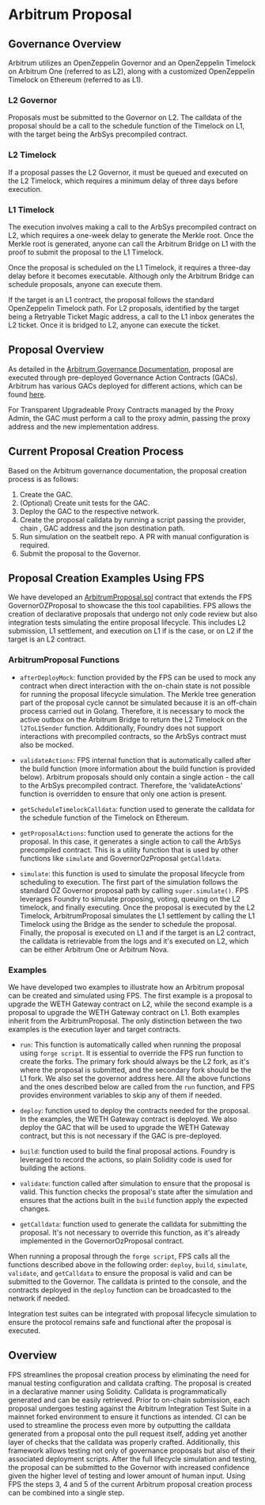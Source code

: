 # Arbitrum Proposal

## Governance Overview

Arbitrum utilizes an OpenZeppelin Governor and an OpenZeppelin Timelock on
Arbitrum One (referred to as L2), along with a customized OpenZeppelin Timelock
on Ethereum (referred to as L1).

### L2 Governor

Proposals must be submitted to the Governor on L2. The calldata of the proposal should be a call to the schedule function of the Timelock on L1, with the target being the ArbSys precompiled contract.

### L2 Timelock

If a proposal passes the L2 Governor, it must be queued and executed on the L2 Timelock, which requires a minimum delay of three days before execution.

### L1 Timelock

The execution involves making a call to the ArbSys precompiled contract on L2,
which requires a one-week delay to generate the Merkle root. Once the Merkle
root is generated, anyone can call the Arbitrum Bridge on L1 with the proof to
submit the proposal to the L1 Timelock.

Once the proposal is scheduled on the L1 Timelock, it requires a three-day delay before it becomes executable. Although only the Arbitrum Bridge can schedule proposals, anyone can execute them.

If the target is an L1 contract, the proposal follows the standard OpenZeppelin Timelock path. For L2 proposals, identified by the target being a Retryable Ticket Magic address, a call to the L1 inbox generates the L2 ticket. Once it is bridged to L2, anyone can execute the ticket.

## Proposal Overview

As detailed in the [Arbitrum Governance Documentation](https://github.com/ArbitrumFoundation/governance/blob/main/docs), proposal are executed through pre-deployed Governance Action Contracts (GACs). Arbitrum has various GACs deployed for different actions, which can be found [here](https://github.com/ArbitrumFoundation/governance/tree/main/src/gov-action-contracts).

For Transparent Upgradeable Proxy Contracts managed by the Proxy Admin, the GAC must perform a call to the proxy admin, passing the proxy address and the new implementation address.

## Current Proposal Creation Process

Based on the Arbitrum governance documentation, the proposal creation process is as follows:

1. Create the GAC.
2. (Optional) Create unit tests for the GAC.
3. Deploy the GAC to the respective network.
4. Create the proposal calldata by running a script passing the provider, chain , GAC address and the json destination path.
5. Run simulation on the seatbelt repo. A PR with manual configuration is required.
6. Submit the proposal to the Governor.

## Proposal Creation Examples Using FPS

We have developed an [ArbitrumProposal.sol](./ArbitrumProposal.sol) contract
that extends the FPS GovernorOZProposal to showcase the this tool capabilities. FPS
allows the creation of declarative proposals that undergo not only code review
but also integration tests simulating the entire proposal lifecycle. This
includes L2 submission, L1 settlement, and execution on L1 if is the case, or on
L2 if the target is an L2 contract.

### ArbitrumProposal Functions

-   `afterDeployMock`: function provided by the FPS can be
    used to mock any contract when direct interaction with the on-chain state is
    not possible for running the proposal lifecycle simulation. The Merkle tree
    generation part of the proposal cycle cannot be simulated because it is an
    off-chain process carried out in Golang. Therefore, it is necessary to mock
    the active outbox on the Arbitrum Bridge to return the L2 Timelock on the
    `l2ToL1Sender` function. Additionally, Foundry does not support interactions
    with precompiled contracts, so the ArbSys contract must also be mocked.

-   `validateActions`: FPS internal function that is automatically called after
    the build function (more information about the build function is provided
    below). Arbitrum proposals should only contain a single action - the call to
    the ArbSys precompiled contract. Therefore, the 'validateActions' function is
    overridden to ensure that only one action is present.
-   `getScheduleTimelockCalldata`: function used to generate the calldata
    for the schedule function of the Timelock on Ethereum.

-   `getProposalActions`: function used to generate the actions for the
    proposal. In this case, it generates a single action to call the ArbSys
    precompiled contract. This is a utility function that is used by other
    functions like `simulate` and GovernorOzProposal `getCalldata`.
-   `simulate`: this function is used to simulate the proposal lifecycle from
    scheduling to execution. The first part of the simulation follows the standard OZ Governor proposal path by calling `super.simulate()`. FPS leverages Foundry to simulate proposing, voting, queuing on the L2 timelock, and finally executing. Once the proposal is executed by the L2 Timelock, ArbitrumProposal simulates the L1 settlement by calling the L1 Timelock using the Bridge as the sender to schedule the proposal. Finally, the proposal is executed on L1 and if the target is an L2 contract, the calldata is retrievable from the logs and it's executed on L2, which can be either Arbitrum One or Arbitrum Nova.

### Examples

We have developed two examples to illustrate how an Arbitrum proposal can be created and simulated using FPS. The first example is a proposal to upgrade the WETH Gateway contract on L2, while the second example is a proposal to upgrade the WETH Gateway contract on L1. Both examples inherit from the ArbitrumProposal. The only distinction between the two examples is the execution layer and target contracts.

-   `run`: This function is automatically called when running the proposal using `forge script`. It is essential to override the FPS run function to create the forks. The primary fork should always be the L2 fork, as it's where the proposal is submitted, and the secondary fork should be the L1 fork. We also set the governor address here. All the above functions and the ones described below are called from the `run` function, and FPS provides environment variables to skip any of them if needed.

-   `deploy`: function used to deploy the contracts needed for the
    proposal. In the examples, the WETH Gateway contract is deployed. We also
    deploy the GAC that will be used to upgrade the WETH Gateway contract, but
    this is not necessary if the GAC is pre-deployed.
-   `build`: function used to build the final proposal actions. Foundry is
    leveraged to record the actions, so plain Solidity code is used for building
    the actions.
-   `validate`: function called after simulation to ensure that the proposal
    is valid. This function checks the proposal's state after the simulation and
    ensures that the actions built in the `build` function apply the expected
    changes.
-   `getCalldata`: function used to generate the calldata for submitting the
    proposal. It's not necessary to override this function, as it's already
    implemented in the GovernorOzProposal contract.

When running a proposal through the `forge script`, FPS calls all the functions described above in the following order: `deploy`, `build`, `simulate`, `validate`, and `getCalldata` to ensure the proposal is valid and can be submitted to the Governor. The calldata is printed to the console, and the contracts deployed in the `deploy` function can be broadcasted to the network if needed.

Integration test suites can be integrated with proposal lifecycle simulation to
ensure the protocol remains safe and functional after the proposal is executed.

## Overview

FPS streamlines the proposal creation process by eliminating the need for manual testing configuration and calldata crafting. The proposal is created in a declarative manner using Solidity. Calldata is programmatically generated and can be easily retrieved. Prior to on-chain submission, each proposal undergoes testing against the Arbitrum Integration Test Suite in a mainnet forked environment to ensure it functions as intended. CI can be used to streamline the process even more by outputting the calldata generated from a proposal onto the pull request itself, adding yet another layer of checks that the calldata was properly crafted. Additionally, this framework allows testing not only of governance proposals but also of their associated deployment scripts. After the full lifecycle simulation and testing, the proposal can be submitted to the Governor with increased confidence given the higher level of testing and lower amount of human input. Using FPS the steps 3, 4 and 5 of the current Arbitrum proposal creation process can be combined into a single step.
